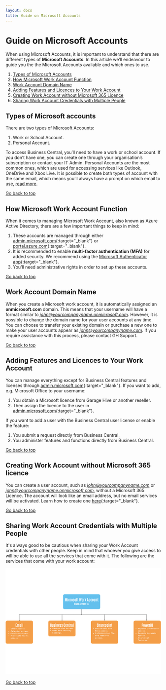 ```yaml
---
layout: docs
title: Guide on Microsoft Accounts
---
```


<a name="top"></a>

# Guide on Microsoft Accounts
When using Microsoft Accounts, it is important to understand that there are different types of **Microsoft Accounts**. In this article we’ll endeavour to guide you the the Microsoft Accounts available and which ones to use.

1. [Types of Microsoft Accounts](#types-of-microsoft-accounts)
2. [How Microsoft Work Account Function](#how-microsoft-work-account-function)
3. [Work Account Domain Name](#work-account-domain-name)
4. [Adding Features and Licences to Your Work Account](#adding-features-and-licences-to-your-work-account)
5. [Creating Work Account without Microsoft 365 Licence](#creating-work-account-without-microsoft-365-licence)
6. [Sharing Work Account Credentials with Multiple People](#sharing-work-account-credentials-with-multiple-people)

## Types of Microsoft accounts
There are two types of Microsoft Accounts:
1.	Work or School Account.
2.	Personal Account.

To access Business Central, you’ll need to have a work or school account. If you don’t have one, you can create one through your organisation’s subscription or contact your IT Admin.
Personal Accounts are the most common ones, which are used for accessing services like Outlook, OneDrive and Xbox Live. 
It is possible to create both types of account with the same email, which means you’ll always have a prompt on which email to use, [read more](https://support.microsoft.com/en-us/office/which-account-do-you-want-to-use-2b5bbd7a-7df6-4283-beff-8015e28eb7b9).

[Go back to top](#top)

## How Microsoft Work Account Function
When it comes to managing Microsoft Work Account, also known as Azure Active Directory, there are a few important things to keep in mind:
1.	These accounts are managed through either [admin.microsoft.com](https://admin.microsoft.com/){:target="_blank"} or [portal.azure.com](https://portal.azure.com/){:target="_blank"}.
2.	It is recommended to enable **multi-factor authentication (MFA)** for added security. We recommend using the [Microsoft Authenticator app](https://www.microsoft.com/en/security/mobile-authenticator-app){:target="_blank"}.
3.	You’ll need administrative rights in order to set up these accounts.

[Go back to top](#top)

## Work Account Domain Name
When you create a Microsoft work account, it is automatically assigned an **onmicrosoft.com** domain. This means that your username will have a format similar to *john@yourcompanyname.onmicrosoft.com*.
However, it is possible to change the domain name for your user accounts at any time. You can choose to transfer your existing domain or purchase a new one to make your user accounts appear as *john@yourcompanyname.com*. 
If you require assistance with this process, please contact GH Support.

[Go back to top](#top)

## Adding Features and Licences to Your Work Account
You can manage everything except for Business Central features and licenses through [admin.microsoft.com](https://admin.microsoft.com/){:target="_blank"}. If you want to add, e.g. Microsoft Office to your username:
1.	You obtain a Microsoft licence from Garage Hive or another reseller.
2.	Then assign the licence to the user in [admin.microsoft.com](https://admin.microsoft.com/){:target="_blank"}.

If you want to add a user with the Business Central user license or enable the feature:
1.	You submit a request directly from Business Central.
2.	You administer features and functions directly from Business Central.

[Go back to top](#top)

## Creating Work Account without Microsoft 365 licence
You can create a user account, such as *john@yourcompanyname.com* or *john@yourcompanyname.onmicrosoft.com*, without a Microsoft 365 Licence. The account will look like an email address, but no email services will be activated. Learn how to create one [here](garagehive-azure-active-directory-user.html){:target="_blank"}.

[Go back to top](#top)
 
## Sharing Work Account Credentials with Multiple People
It's always good to be cautious when sharing your Work Account credentials with other people. Keep in mind that whoever you give access to will be able to use all the services that come with it. The following are the services that come with your work account:

   ![](media/garagehive-microsoft-work-account-access.png)



[Go back to top](#top)
